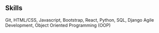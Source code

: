  ## Skills
Git, HTML/CSS,
Javascript, Bootstrap, React,
Python, SQL, Django
Agile Development, Object Oriented Programming (OOP)
